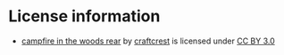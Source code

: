 # License information
* [campfire in the woods rear](https://freesound.org/people/craftcrest/sounds/213804/) by [craftcrest](https://freesound.org/people/craftcrest/) is licensed under [CC BY 3.0](https://creativecommons.org/licenses/by/3.0/)
